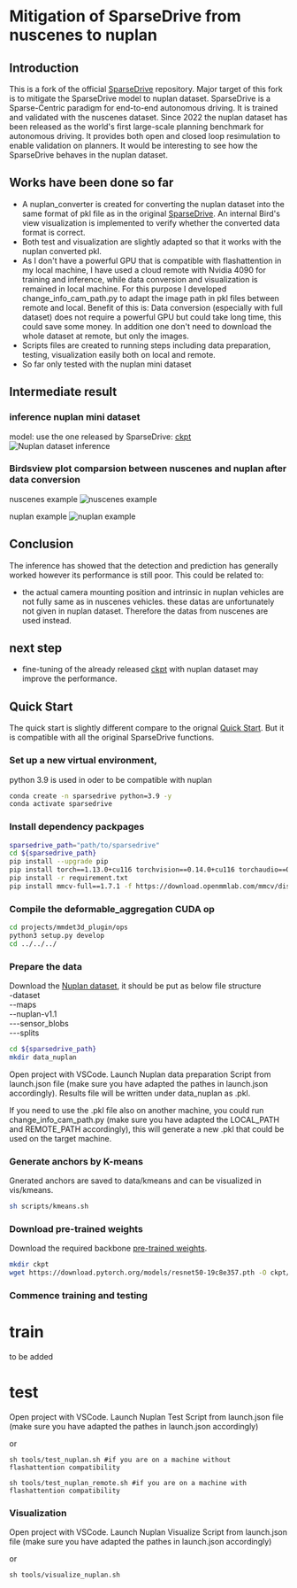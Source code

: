 # Mitigation of SparseDrive from nuscenes to nuplan

## Introduction
This is a fork of the official [SparseDrive](https://github.com/swc-17/SparseDrive) repository. Major target of this fork is to mitigate the SparseDrive model to nuplan dataset. SparseDrive is a Sparse-Centric paradigm for end-to-end autonomous driving. It is trained and validated with the nuscenes dataset. Since 2022 the nuplan dataset has been released as the world's first large-scale planning benchmark for autonomous driving. It provides both open and closed loop resimulation to enable validation on planners. It would be interesting to see how the SparseDrive behaves in the nuplan dataset. 


## Works have been done so far
- A nuplan_converter is created for converting the nuplan dataset into the same format of pkl file as in the original [SparseDrive](https://github.com/swc-17/SparseDrive). An internal Bird's view visualization is implemented to verify whether the converted data format is correct.
- Both test and visualization are slightly adapted so that it works with the nuplan converted pkl.
- As I don't have a powerful GPU that is compatible with flashattention in my local machine, I have used a cloud remote with Nvidia 4090 for training and inference, while data conversion and visualization is remained in local machine. For this purpose I developed change_info_cam_path.py to adapt the image path in pkl files between remote and local. Benefit of this is: Data conversion (especially with full dataset) does not require a powerful GPU but could take long time, this could save some money. In addition one don't need to download the whole dataset at remote, but only the images.
- Scripts files are created to running steps including data preparation, testing, visualization easily both on local and remote.
- So far only tested with the nuplan mini dataset

## Intermediate result
### inference nuplan mini dataset
model: use the one released by SparseDrive: [ckpt](https://github.com/swc-17/SparseDrive/releases/download/v1.0/sparsedrive_stage2.pth) 
![Nuplan dataset inference](docs/intermediate_result.gif)

### Birdsview plot comparsion between nuscenes and nuplan after data conversion
nuscenes example
![nuscenes example](docs/nuscenes_birdsview_example.png)

nuplan example
![nuplan example](docs/nuplan_birdsview_example.png)

## Conclusion
The inference has showed that the detection and prediction has generally worked however its performance is still poor. This could be related to: 
- the actual camera mounting position and intrinsic in nuplan vehicles are not fully same as in nuscenes vehicles. these datas are unfortunately not given in nuplan dataset. Therefore the datas from nuscenes are used instead. 

## next step
- fine-tuning of the already released [ckpt](https://github.com/swc-17/SparseDrive/releases/download/v1.0/sparsedrive_stage2.pth) with nuplan dataset may improve the performance.

## Quick Start
The quick start is slightly different compare to the orignal [Quick Start](docs/quick_start.md). But it is compatible with all the original SparseDrive functions.

### Set up a new virtual environment, 
python 3.9 is used in oder to be compatible with nuplan
```bash
conda create -n sparsedrive python=3.9 -y
conda activate sparsedrive
```

### Install dependency packpages
```bash
sparsedrive_path="path/to/sparsedrive"
cd ${sparsedrive_path}
pip install --upgrade pip
pip install torch==1.13.0+cu116 torchvision==0.14.0+cu116 torchaudio==0.13.0 --extra-index-url https://download.pytorch.org/whl/cu116
pip install -r requirement.txt
pip install mmcv-full==1.7.1 -f https://download.openmmlab.com/mmcv/dist/cu116/torch1.13/index.html
```

### Compile the deformable_aggregation CUDA op
```bash
cd projects/mmdet3d_plugin/ops
python3 setup.py develop
cd ../../../
```
### Prepare the data
Download the [Nuplan dataset](https://www.nuscenes.org/nuplan#download), it should be put as below file structure<br>
-dataset <br>
--maps<br>
--nuplan-v1.1<br>
---sensor_blobs<br>
---splits<br>

```bash
cd ${sparsedrive_path}
mkdir data_nuplan
```
Open project with VSCode. Launch Nuplan data preparation Script from launch.json file (make sure you have adapted the pathes in launch.json accordingly). Results file will be written under data_nuplan as .pkl. <br>

If you need to use the .pkl file also on another machine, you could run change_info_cam_path.py (make sure you have adapted the LOCAL_PATH and REMOTE_PATH accordingly), this will generate a new .pkl that could be used on the target machine.

### Generate anchors by K-means
Gnerated anchors are saved to data/kmeans and can be visualized in vis/kmeans.
```bash
sh scripts/kmeans.sh
```

### Download pre-trained weights
Download the required backbone [pre-trained weights](https://download.pytorch.org/models/resnet50-19c8e357.pth).
```bash
mkdir ckpt
wget https://download.pytorch.org/models/resnet50-19c8e357.pth -O ckpt/resnet50-19c8e357.pth
```

### Commence training and testing

# train
to be added

# test
Open project with VSCode. Launch Nuplan Test Script from launch.json file (make sure you have adapted the pathes in launch.json accordingly)

or

```
sh tools/test_nuplan.sh #if you are on a machine without flashattention compatibility

sh tools/test_nuplan_remote.sh #if you are on a machine with flashattention compatibility
```

### Visualization
Open project with VSCode. Launch Nuplan Visualize Script from launch.json file (make sure you have adapted the pathes in launch.json accordingly)

or

```
sh tools/visualize_nuplan.sh
```